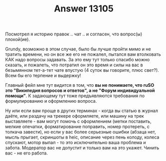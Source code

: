 ﻿---
title: "Answer 13105"
se.owner.user_id: 177188
se.owner.display_name: "Kromster"
se.owner.link: "https://ru.meta.stackoverflow.com/users/177188/kromster"
se.answer_id: 13105
se.question_id: 13103
se.post_type: answer
se.is_accepted: False
---
<p>Посмотрел я историю правок .. чат .. и согласен, что вопрос(ы) плохой(ие).</p>
<p>Grundy, возможно в этом случае, было бы лучше пройти мимо и не тратить времени, но он все же его не пожалел, пытался вам втолковать КАК надо вопросы задавать. За это ему тут только спасибо можно сказать, и пожалеть, что потратил он это время и силы на вас в безымянном тет-а-тет чате впустую (4 суток вы говорите, плюс свет?). Всем бы его терпение и выдержку!</p>
<p>Главный фейл мне тут видится в том, что <strong>вы не понимаете, что ruSO это &quot;Википедия вопросов и ответов&quot;, а не &quot;Форум индивидуальной помощи&quot;</strong>. К задающему тут тоже предъявляются требования по формулированию и оформлению вопроса.</p>
<p>Ну или если вам проще в других терминах - когда вы статью в журнал даёте, или раздачу на трекере оформляете, или машину на трек выставляете - вам могут помочь с оформлением (метки поставить, мелкие опечатки, форматирование поправить, номер протереть, с толкача завести), но если у вас более серьезные ошибки (абзаца нет, мысль прыгает, скриншоты в heic, описание через пень колоду, колеса спускают, мотор выпал - то это исключительно ваша проблема и забота. Модератор вас не допустит и только вам на это укажет. Чинить вас - не его работа.</p>
